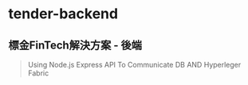 # tender-backend

## 標金FinTech解決方案 - 後端
> Using Node.js Express API To Communicate DB AND Hyperleger Fabric
